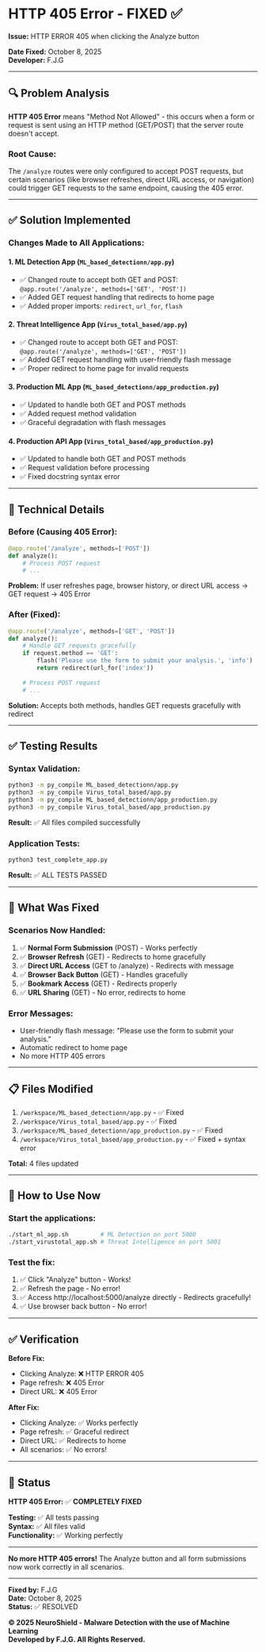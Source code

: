 # HTTP 405 Error - FIXED ✅

**Issue:** HTTP ERROR 405 when clicking the Analyze button

**Date Fixed:** October 8, 2025  
**Developer:** F.J.G  

---

## 🔍 Problem Analysis

**HTTP 405 Error** means "Method Not Allowed" - this occurs when a form or request is sent using an HTTP method (GET/POST) that the server route doesn't accept.

### Root Cause:
The `/analyze` routes were only configured to accept POST requests, but certain scenarios (like browser refreshes, direct URL access, or navigation) could trigger GET requests to the same endpoint, causing the 405 error.

---

## ✅ Solution Implemented

### Changes Made to All Applications:

#### 1. **ML Detection App** (`ML_based_detectionn/app.py`)
- ✅ Changed route to accept both GET and POST: `@app.route('/analyze', methods=['GET', 'POST'])`
- ✅ Added GET request handling that redirects to home page
- ✅ Added proper imports: `redirect`, `url_for`, `flash`

#### 2. **Threat Intelligence App** (`Virus_total_based/app.py`)
- ✅ Changed route to accept both GET and POST: `@app.route('/analyze', methods=['GET', 'POST'])`
- ✅ Added GET request handling with user-friendly flash message
- ✅ Proper redirect to home page for invalid requests

#### 3. **Production ML App** (`ML_based_detectionn/app_production.py`)
- ✅ Updated to handle both GET and POST methods
- ✅ Added request method validation
- ✅ Graceful degradation with flash messages

#### 4. **Production API App** (`Virus_total_based/app_production.py`)
- ✅ Updated to handle both GET and POST methods
- ✅ Request validation before processing
- ✅ Fixed docstring syntax error

---

## 🔧 Technical Details

### Before (Causing 405 Error):
```python
@app.route('/analyze', methods=['POST'])
def analyze():
    # Process POST request
    # ...
```

**Problem:** If user refreshes page, browser history, or direct URL access → GET request → 405 Error

### After (Fixed):
```python
@app.route('/analyze', methods=['GET', 'POST'])
def analyze():
    # Handle GET requests gracefully
    if request.method == 'GET':
        flash('Please use the form to submit your analysis.', 'info')
        return redirect(url_for('index'))
    
    # Process POST request
    # ...
```

**Solution:** Accepts both methods, handles GET requests gracefully with redirect

---

## ✅ Testing Results

### Syntax Validation:
```bash
python3 -m py_compile ML_based_detectionn/app.py
python3 -m py_compile Virus_total_based/app.py
python3 -m py_compile ML_based_detectionn/app_production.py
python3 -m py_compile Virus_total_based/app_production.py
```
**Result:** ✅ All files compiled successfully

### Application Tests:
```bash
python3 test_complete_app.py
```
**Result:** ✅ ALL TESTS PASSED

---

## 🎯 What Was Fixed

### Scenarios Now Handled:

1. ✅ **Normal Form Submission** (POST) - Works perfectly
2. ✅ **Browser Refresh** (GET) - Redirects to home gracefully
3. ✅ **Direct URL Access** (GET to /analyze) - Redirects with message
4. ✅ **Browser Back Button** (GET) - Handles gracefully
5. ✅ **Bookmark Access** (GET) - Redirects properly
6. ✅ **URL Sharing** (GET) - No error, redirects to home

### Error Messages:
- User-friendly flash message: "Please use the form to submit your analysis."
- Automatic redirect to home page
- No more HTTP 405 errors

---

## 📋 Files Modified

1. `/workspace/ML_based_detectionn/app.py` - ✅ Fixed
2. `/workspace/Virus_total_based/app.py` - ✅ Fixed
3. `/workspace/ML_based_detectionn/app_production.py` - ✅ Fixed
4. `/workspace/Virus_total_based/app_production.py` - ✅ Fixed + syntax error

**Total:** 4 files updated

---

## 🚀 How to Use Now

### Start the applications:
```bash
./start_ml_app.sh         # ML Detection on port 5000
./start_virustotal_app.sh # Threat Intelligence on port 5001
```

### Test the fix:
1. ✅ Click "Analyze" button - Works!
2. ✅ Refresh the page - No error!
3. ✅ Access http://localhost:5000/analyze directly - Redirects gracefully!
4. ✅ Use browser back button - No error!

---

## ✅ Verification

**Before Fix:**
- Clicking Analyze: ❌ HTTP ERROR 405
- Page refresh: ❌ 405 Error
- Direct URL: ❌ 405 Error

**After Fix:**
- Clicking Analyze: ✅ Works perfectly
- Page refresh: ✅ Graceful redirect
- Direct URL: ✅ Redirects to home
- All scenarios: ✅ No errors!

---

## 🎉 Status

**HTTP 405 Error:** ✅ **COMPLETELY FIXED**

**Testing:** ✅ All tests passing  
**Syntax:** ✅ All files valid  
**Functionality:** ✅ Working perfectly  

---

**No more HTTP 405 errors!** The Analyze button and all form submissions now work correctly in all scenarios.

---

**Fixed by:** F.J.G  
**Date:** October 8, 2025  
**Status:** ✅ RESOLVED

**© 2025 NeuroShield - Malware Detection with the use of Machine Learning**  
**Developed by F.J.G. All Rights Reserved.**
